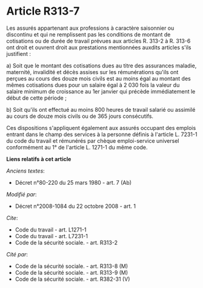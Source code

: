 # Article R313-7

Les assurés appartenant aux professions à caractère saisonnier ou discontinu et qui ne remplissent pas les conditions de
montant de cotisations ou de durée de travail prévues aux articles R. 313-2 à R. 313-6 ont droit et ouvrent droit aux
prestations mentionnées auxdits articles s'ils justifient : 

a) Soit que le montant des cotisations dues au titre des assurances maladie, maternité, invalidité et décès assises sur les
rémunérations qu'ils ont perçues au cours des douze mois civils est au moins égal au montant des mêmes cotisations dues pour
un salaire égal à 2 030 fois la valeur du salaire minimum de croissance au 1er janvier qui précède immédiatement le début de
cette période ; 

b) Soit qu'ils ont effectué au moins 800 heures de travail salarié ou assimilé au cours de douze mois civils ou de 365 jours
consécutifs. 

Ces dispositions s'appliquent également aux assurés occupant des emplois entrant dans le champ des services à la personne
définis à l'article L. 7231-1 du code du travail et rémunérés par chèque emploi-service universel conformément au 1° de
l'article L. 1271-1 du même code.

**Liens relatifs à cet article**

_Anciens textes_:

  - Décret n°80-220 du 25 mars 1980 - art. 7 (Ab)

_Modifié par_:

  - Décret n°2008-1084 du 22 octobre 2008 - art. 1

_Cite_:

  - Code du travail - art. L1271-1
  - Code du travail - art. L7231-1
  - Code de la sécurité sociale. - art. R313-2

_Cité par_:

  - Code de la sécurité sociale. - art. R313-8 (M)
  - Code de la sécurité sociale. - art. R313-9 (M)
  - Code de la sécurité sociale. - art. R382-31 (V)
